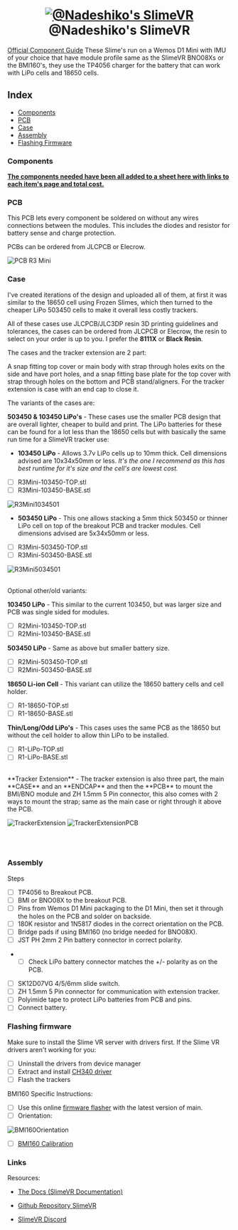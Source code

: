 <h1 align="center">
  <a name="logo" href="l"><img src="https://github.com/Aeurias/NadeshikoSlimeVR/blob/main/Misc/logo.png" alt="@Nadeshiko's SlimeVR"></a>
  <br>
  @Nadeshiko's SlimeVR
</h1>

[Official Component Guide](https://docs.slimevr.dev/diy/components-guide.html)
These Slime's run on a Wemos D1 Mini with IMU of your choice that have module profile same as the SlimeVR BNO08Xs or the BMI160's, they use the TP4056 charger for the battery that can work with LiPo cells and 18650 cells.

## Index

- [Components](#components)
- [PCB](#pcb)
- [Case](#case)
- [Assembly](#assembly)
- [Flashing Firmware](#flashing-firmware)

### Components

**[The components needed have been all added to a sheet here with links to each item's page and total cost.](https://docs.google.com/spreadsheets/d/1Np8FZpWfbQaHiXM6Y5nCLdoeBbmQeeP_hg5ss5rDM44/edit?usp=sharing)**

### PCB

This PCB lets every component be soldered on without any wires connections between the modules. This includes the diodes and resistor for battery sense and charge protection.

PCBs can be ordered from JLCPCB or Elecrow.

![PCB R3 Mini](https://github.com/Aeurias/NadeshikoSlimeVR/blob/main/R3%20Mini/Previews/R3Mini-PCB-Front.png)

### Case

I've created iterations of the design and uploaded all of them, at first it was similar to the 18650 cell using Frozen Slimes, which then turned to the cheaper LiPo 503450 cells to make it overall less costly trackers.

All of these cases use JLCPCB/JLC3DP resin 3D printing guidelines and tolerances, the cases can be ordered from JLCPCB or Elecrow, the resin to select on your order is up to you. I prefer the **8111X** or **Black Resin**.

The cases and the tracker extension are 2 part:

A snap fitting top cover or main body with strap through holes exits on the side and have port holes, and a snap fitting base plate for the top cover with strap through holes on the bottom and PCB stand/aligners. For the tracker extension is case with an end cap to close it.

The variants of the cases are:

**503450 & 103450 LiPo's** - These cases use the smaller PCB design that are overall lighter, cheaper to build and print. The LiPo batteries for these can be found for a lot less than the 18650 cells but with basically the same run time for a SlimeVR tracker use:

- **103450 LiPo** - Allows 3.7v LiPo cells up to 10mm thick. Cell dimensions advised are 10x34x50mm or less. *It's the one I recommend as this has best runtime for it's size and the cell's are lowest cost.*
- [ ] R3Mini-103450-TOP.stl
- [ ] R3Mini-103450-BASE.stl
<img  src="https://github.com/Aeurias/NadeshikoSlimeVR/blob/main/R3%20Mini/Previews/R3Mini103450-1.png"  alt="R3Mini1034501"/>

- **503450 LiPo** - This one allows stacking a 5mm thick 503450 or thinner LiPo cell on top of the breakout PCB and tracker modules. Cell dimensions advised are 5x34x50mm or less.
- [ ] R3Mini-503450-TOP.stl
- [ ] R3Mini-503450-BASE.stl
<img  src="https://github.com/Aeurias/NadeshikoSlimeVR/blob/main/R3%20Mini/Previews/R3Mini503450-1.png"  alt="R3Mini5034501"/>

<br/>
<br>

Optional other/old variants:

**103450 LiPo** - This similar to the current 103450, but was larger size and PCB was single sided for modules.

- [ ] R2Mini-103450-TOP.stl
- [ ] R2Mini-103450-BASE.stl

**503450 LiPo** - Same as above but smaller battery size.

- [ ] R2Mini-503450-TOP.stl
- [ ] R2Mini-503450-BASE.stl

**18650 Li-ion Cell** - This variant can utilize the 18650 battery cells and cell holder.

- [ ] R1-18650-TOP.stl
- [ ] R1-18650-BASE.stl

**Thin/Long/Odd LiPo's** - This cases uses the same PCB as the 18650 but without the cell holder to allow thin LiPo to be installed.

- [ ] R1-LiPo-TOP.stl
- [ ] R1-LiPo-BASE.stl

<br/>
**Tracker Extension** - The tracker extension is also three  part, the main **CASE** and an **ENDCAP** and then the **PCB** to mount the BMI/BNO module and ZH 1.5mm 5 Pin connector, this also comes with 2 ways to mount the strap; same as the main case or right through it above the PCB.

<img  src="https://github.com/Aeurias/NadeshikoSlimeVR/blob/main/TrackerExtension/Previews/Extension-1.png"  alt="TrackerExtension"/> <img  src="https://github.com/Aeurias/NadeshikoSlimeVR/blob/main/TrackerExtension/Previews/Extension-PCB-Front.png"  alt="TrackerExtensionPCB"/>

<br/>
<br>
  
### Assembly

Steps

- [ ] TP4056 to Breakout PCB.
- [ ] BMI or BNO08X to the breakout PCB.
- [ ] Pins from Wemos D1 Mini packaging to the D1 Mini, then set it through the holes on the PCB and solder on backside.
- [ ] 180K resistor and 1N5817 diodes in the correct orientation on the PCB.
- [ ] Bridge pads if using BMI160 (no bridge needed for BNO08X).
- [ ] JST PH 2mm 2 Pin battery connector in correct polarity.
- - [ ] Check LiPo battery connector matches the +/- polarity as on the PCB.
- [ ] SK12D07VG 4/5/6mm slide switch.
- [ ] ZH 1.5mm 5 Pin connector for communication with extension tracker.
- [ ] Polyimide tape to protect LiPo batteries from PCB and pins.
- [ ] Connect battery.

### Flashing firmware

Make sure to install the Slime VR server with drivers first.
If the Slime VR drivers aren't working for you:

- [ ] Uninstall the drivers from device manager
- [ ] Extract and install [CH340 driver](https://www.wemos.cc/en/latest/ch340_driver.html)
- [ ] Flash the trackers

BMI160 Specific Instructions:

- [ ] Use this online [firmware flasher](https://slimevr-firmware.bscotch.ca/) with the latest version of main.
- [ ] Orientation:

![BMI160Orientation](https://user-images.githubusercontent.com/98719680/227734508-38e85ab7-38b9-43e7-b7cb-f7d4d2efbc29.png)

- [ ] [BMI160 Calibration](https://github.com/SlimeVR/SlimeVR-Tracker-ESP?files=1#bmi160)

### Links

Resources:

- [The Docs (SlimeVR Documentation)](https://docs.slimevr.dev/)

- [Github Repository SlimeVR](https://github.com/SlimeVR/)

- [SlimeVR Discord](https://discord.gg/SlimeVR)
